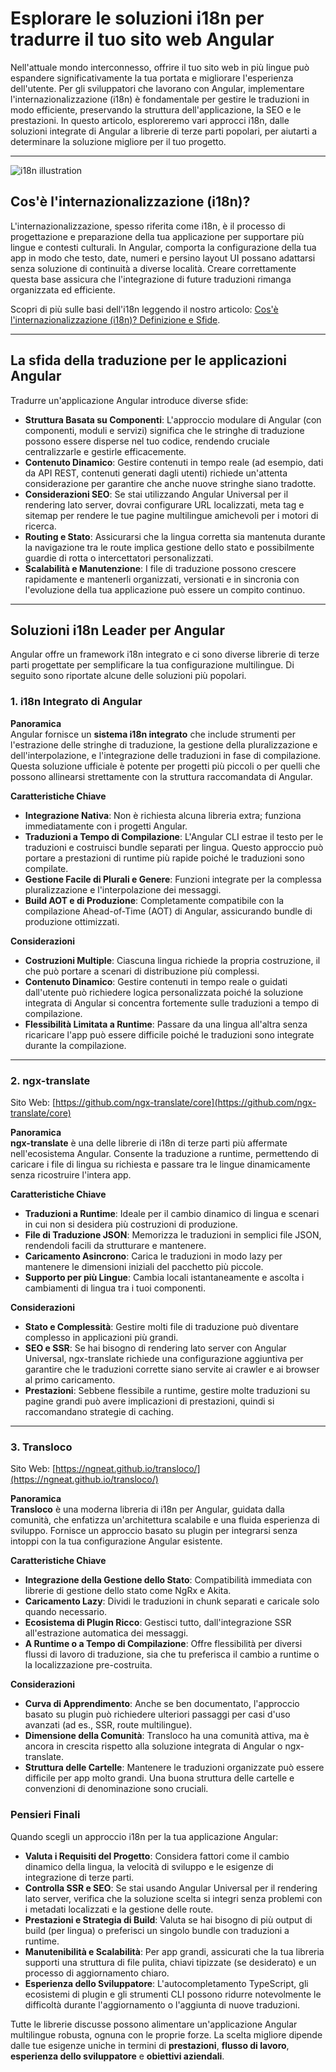 # Esplorare le soluzioni i18n per tradurre il tuo sito web Angular

Nell'attuale mondo interconnesso, offrire il tuo sito web in più lingue può espandere significativamente la tua portata e migliorare l'esperienza dell'utente. Per gli sviluppatori che lavorano con Angular, implementare l'internazionalizzazione (i18n) è fondamentale per gestire le traduzioni in modo efficiente, preservando la struttura dell'applicazione, la SEO e le prestazioni. In questo articolo, esploreremo vari approcci i18n, dalle soluzioni integrate di Angular a librerie di terze parti popolari, per aiutarti a determinare la soluzione migliore per il tuo progetto.

---

![i18n illustration](https://github.com/aymericzip/intlayer/blob/main/blog/assets/i18n.webp)

## Cos'è l'internazionalizzazione (i18n)?

L'internazionalizzazione, spesso riferita come i18n, è il processo di progettazione e preparazione della tua applicazione per supportare più lingue e contesti culturali. In Angular, comporta la configurazione della tua app in modo che testo, date, numeri e persino layout UI possano adattarsi senza soluzione di continuità a diverse località. Creare correttamente questa base assicura che l'integrazione di future traduzioni rimanga organizzata ed efficiente.

Scopri di più sulle basi dell'i18n leggendo il nostro articolo: [Cos'è l'internazionalizzazione (i18n)? Definizione e Sfide](https://github.com/aymericzip/intlayer/blob/main/blog/it/what_is_internationalization.md).

---

## La sfida della traduzione per le applicazioni Angular

Tradurre un'applicazione Angular introduce diverse sfide:

- **Struttura Basata su Componenti**: L'approccio modulare di Angular (con componenti, moduli e servizi) significa che le stringhe di traduzione possono essere disperse nel tuo codice, rendendo cruciale centralizzarle e gestirle efficacemente.
- **Contenuto Dinamico**: Gestire contenuti in tempo reale (ad esempio, dati da API REST, contenuti generati dagli utenti) richiede un'attenta considerazione per garantire che anche nuove stringhe siano tradotte.
- **Considerazioni SEO**: Se stai utilizzando Angular Universal per il rendering lato server, dovrai configurare URL localizzati, meta tag e sitemap per rendere le tue pagine multilingue amichevoli per i motori di ricerca.
- **Routing e Stato**: Assicurarsi che la lingua corretta sia mantenuta durante la navigazione tra le route implica gestione dello stato e possibilmente guardie di rotta o intercettatori personalizzati.
- **Scalabilità e Manutenzione**: I file di traduzione possono crescere rapidamente e mantenerli organizzati, versionati e in sincronia con l'evoluzione della tua applicazione può essere un compito continuo.

---

## Soluzioni i18n Leader per Angular

Angular offre un framework i18n integrato e ci sono diverse librerie di terze parti progettate per semplificare la tua configurazione multilingue. Di seguito sono riportate alcune delle soluzioni più popolari.

### 1. i18n Integrato di Angular

**Panoramica**  
Angular fornisce un **sistema i18n integrato** che include strumenti per l'estrazione delle stringhe di traduzione, la gestione della pluralizzazione e dell'interpolazione, e l'integrazione delle traduzioni in fase di compilazione. Questa soluzione ufficiale è potente per progetti più piccoli o per quelli che possono allinearsi strettamente con la struttura raccomandata di Angular.

**Caratteristiche Chiave**

- **Integrazione Nativa**: Non è richiesta alcuna libreria extra; funziona immediatamente con i progetti Angular.
- **Traduzioni a Tempo di Compilazione**: L'Angular CLI estrae il testo per le traduzioni e costruisci bundle separati per lingua. Questo approccio può portare a prestazioni di runtime più rapide poiché le traduzioni sono compilate.
- **Gestione Facile di Plurali e Genere**: Funzioni integrate per la complessa pluralizzazione e l'interpolazione dei messaggi.
- **Build AOT e di Produzione**: Completamente compatibile con la compilazione Ahead-of-Time (AOT) di Angular, assicurando bundle di produzione ottimizzati.

**Considerazioni**

- **Costruzioni Multiple**: Ciascuna lingua richiede la propria costruzione, il che può portare a scenari di distribuzione più complessi.
- **Contenuto Dinamico**: Gestire contenuti in tempo reale o guidati dall'utente può richiedere logica personalizzata poiché la soluzione integrata di Angular si concentra fortemente sulle traduzioni a tempo di compilazione.
- **Flessibilità Limitata a Runtime**: Passare da una lingua all'altra senza ricaricare l'app può essere difficile poiché le traduzioni sono integrate durante la compilazione.

---

### 2. ngx-translate

Sito Web: [https://github.com/ngx-translate/core](https://github.com/ngx-translate/core)

**Panoramica**  
**ngx-translate** è una delle librerie di i18n di terze parti più affermate nell'ecosistema Angular. Consente la traduzione a runtime, permettendo di caricare i file di lingua su richiesta e passare tra le lingue dinamicamente senza ricostruire l'intera app.

**Caratteristiche Chiave**

- **Traduzioni a Runtime**: Ideale per il cambio dinamico di lingua e scenari in cui non si desidera più costruzioni di produzione.
- **File di Traduzione JSON**: Memorizza le traduzioni in semplici file JSON, rendendoli facili da strutturare e mantenere.
- **Caricamento Asincrono**: Carica le traduzioni in modo lazy per mantenere le dimensioni iniziali del pacchetto più piccole.
- **Supporto per più Lingue**: Cambia locali istantaneamente e ascolta i cambiamenti di lingua tra i tuoi componenti.

**Considerazioni**

- **Stato e Complessità**: Gestire molti file di traduzione può diventare complesso in applicazioni più grandi.
- **SEO e SSR**: Se hai bisogno di rendering lato server con Angular Universal, ngx-translate richiede una configurazione aggiuntiva per garantire che le traduzioni corrette siano servite ai crawler e ai browser al primo caricamento.
- **Prestazioni**: Sebbene flessibile a runtime, gestire molte traduzioni su pagine grandi può avere implicazioni di prestazioni, quindi si raccomandano strategie di caching.

---

### 3. Transloco

Sito Web: [https://ngneat.github.io/transloco/](https://ngneat.github.io/transloco/)

**Panoramica**  
**Transloco** è una moderna libreria di i18n per Angular, guidata dalla comunità, che enfatizza un'architettura scalabile e una fluida esperienza di sviluppo. Fornisce un approccio basato su plugin per integrarsi senza intoppi con la tua configurazione Angular esistente.

**Caratteristiche Chiave**

- **Integrazione della Gestione dello Stato**: Compatibilità immediata con librerie di gestione dello stato come NgRx e Akita.
- **Caricamento Lazy**: Dividi le traduzioni in chunk separati e caricale solo quando necessario.
- **Ecosistema di Plugin Ricco**: Gestisci tutto, dall'integrazione SSR all'estrazione automatica dei messaggi.
- **A Runtime o a Tempo di Compilazione**: Offre flessibilità per diversi flussi di lavoro di traduzione, sia che tu preferisca il cambio a runtime o la localizzazione pre-costruita.

**Considerazioni**

- **Curva di Apprendimento**: Anche se ben documentato, l'approccio basato su plugin può richiedere ulteriori passaggi per casi d'uso avanzati (ad es., SSR, route multilingue).
- **Dimensione della Comunità**: Transloco ha una comunità attiva, ma è ancora in crescita rispetto alla soluzione integrata di Angular o ngx-translate.
- **Struttura delle Cartelle**: Mantenere le traduzioni organizzate può essere difficile per app molto grandi. Una buona struttura delle cartelle e convenzioni di denominazione sono cruciali.

### Pensieri Finali

Quando scegli un approccio i18n per la tua applicazione Angular:

- **Valuta i Requisiti del Progetto**: Considera fattori come il cambio dinamico della lingua, la velocità di sviluppo e le esigenze di integrazione di terze parti.
- **Controlla SSR e SEO**: Se stai usando Angular Universal per il rendering lato server, verifica che la soluzione scelta si integri senza problemi con i metadati localizzati e la gestione delle route.
- **Prestazioni e Strategia di Build**: Valuta se hai bisogno di più output di build (per lingua) o preferisci un singolo bundle con traduzioni a runtime.
- **Manutenibilità e Scalabilità**: Per app grandi, assicurati che la tua libreria supporti una struttura di file pulita, chiavi tipizzate (se desiderato) e un processo di aggiornamento chiaro.
- **Esperienza dello Sviluppatore**: L'autocompletamento TypeScript, gli ecosistemi di plugin e gli strumenti CLI possono ridurre notevolmente le difficoltà durante l'aggiornamento o l'aggiunta di nuove traduzioni.

Tutte le librerie discusse possono alimentare un'applicazione Angular multilingue robusta, ognuna con le proprie forze. La scelta migliore dipende dalle tue esigenze uniche in termini di **prestazioni**, **flusso di lavoro**, **esperienza dello sviluppatore** e **obiettivi aziendali**.
